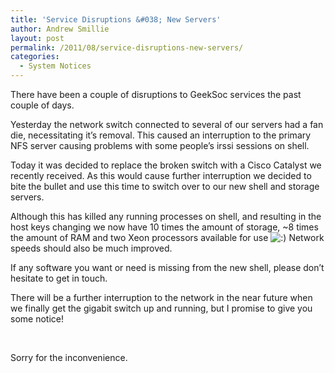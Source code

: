 ```yaml
---
title: 'Service Disruptions &#038; New Servers'
author: Andrew Smillie
layout: post
permalink: /2011/08/service-disruptions-new-servers/
categories:
  - System Notices
---
```

There have been a couple of disruptions to GeekSoc services the past couple of days.

Yesterday the network switch connected to several of our servers had a fan die, necessitating it&#8217;s removal. This caused an interruption to the primary NFS server causing problems with some people&#8217;s irssi sessions on shell.

Today it was decided to replace the broken switch with a Cisco Catalyst we recently received. As this would cause further interruption we decided to bite the bullet and use this time to switch over to our new shell and storage servers.

Although this has killed any running processes on shell, and resulting in the host keys changing we now have 10 times the amount of storage, ~8 times the amount of RAM and two Xeon processors available for use <img src="http://geeksoc.org/wp-includes/images/smilies/icon_smile.gif" alt=":)" class="wp-smiley" /> Network speeds should also be much improved.

If any software you want or need is missing from the new shell, please don&#8217;t hesitate to get in touch.

There will be a further interruption to the network in the near future when we finally get the gigabit switch up and running, but I promise to give you some notice!

&nbsp;

Sorry for the inconvenience.